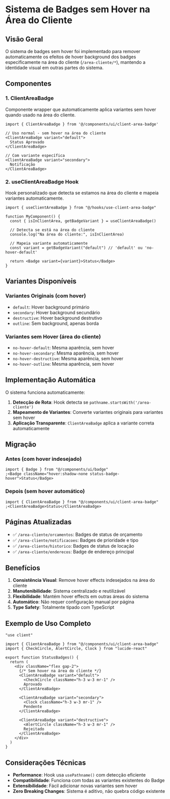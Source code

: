 # Sistema de Badges sem Hover na Área do Cliente

## Visão Geral

O sistema de badges sem hover foi implementado para remover automaticamente os
efeitos de hover background dos badges especificamente na área do cliente
(`/area-cliente/*`), mantendo a identidade visual em outras partes do sistema.

## Componentes

### 1. ClientAreaBadge

Componente wrapper que automaticamente aplica variantes sem hover quando usado
na área do cliente.

```tsx
import { ClientAreaBadge } from '@/components/ui/client-area-badge'

// Uso normal - sem hover na área do cliente
<ClientAreaBadge variant="default">
  Status Aprovado
</ClientAreaBadge>

// Com variante específica
<ClientAreaBadge variant="secondary">
  Notificação
</ClientAreaBadge>
```

### 2. useClientAreaBadge Hook

Hook personalizado que detecta se estamos na área do cliente e mapeia variantes
automaticamente.

```tsx
import { useClientAreaBadge } from "@/hooks/use-client-area-badge"

function MyComponent() {
  const { isInClientArea, getBadgeVariant } = useClientAreaBadge()

  // Detecta se está na área do cliente
  console.log("Na área do cliente:", isInClientArea)

  // Mapeia variante automaticamente
  const variant = getBadgeVariant("default") // 'default' ou 'no-hover-default'

  return <Badge variant={variant}>Status</Badge>
}
```

## Variantes Disponíveis

### Variantes Originais (com hover)

- `default`: Hover background primário
- `secondary`: Hover background secundário
- `destructive`: Hover background destrutivo
- `outline`: Sem background, apenas borda

### Variantes sem Hover (área do cliente)

- `no-hover-default`: Mesma aparência, sem hover
- `no-hover-secondary`: Mesma aparência, sem hover
- `no-hover-destructive`: Mesma aparência, sem hover
- `no-hover-outline`: Mesma aparência, sem hover

## Implementação Automática

O sistema funciona automaticamente:

1. **Detecção de Rota**: Hook detecta se `pathname.startsWith('/area-cliente')`
2. **Mapeamento de Variantes**: Converte variantes originais para variantes sem
   hover
3. **Aplicação Transparente**: `ClientAreaBadge` aplica a variante correta
   automaticamente

## Migração

### Antes (com hover indesejado)

```tsx
import { Badge } from "@/components/ui/badge"
;<Badge className="hover:shadow-none status-badge-hover">Status</Badge>
```

### Depois (sem hover automático)

```tsx
import { ClientAreaBadge } from "@/components/ui/client-area-badge"
;<ClientAreaBadge>Status</ClientAreaBadge>
```

## Páginas Atualizadas

- ✅ `/area-cliente/orcamentos`: Badges de status de orçamento
- ✅ `/area-cliente/notificacoes`: Badges de prioridade e tipo
- ✅ `/area-cliente/historico`: Badges de status de locação
- ✅ `/area-cliente/enderecos`: Badge de endereço principal

## Benefícios

1. **Consistência Visual**: Remove hover effects indesejados na área do cliente
2. **Manutenibilidade**: Sistema centralizado e reutilizável
3. **Flexibilidade**: Mantém hover effects em outras áreas do sistema
4. **Automático**: Não requer configuração manual por página
5. **Type Safety**: Totalmente tipado com TypeScript

## Exemplo de Uso Completo

```tsx
"use client"

import { ClientAreaBadge } from "@/components/ui/client-area-badge"
import { CheckCircle, AlertCircle, Clock } from "lucide-react"

export function StatusBadges() {
  return (
    <div className="flex gap-2">
      {/* Sem hover na área do cliente */}
      <ClientAreaBadge variant="default">
        <CheckCircle className="h-3 w-3 mr-1" />
        Aprovado
      </ClientAreaBadge>

      <ClientAreaBadge variant="secondary">
        <Clock className="h-3 w-3 mr-1" />
        Pendente
      </ClientAreaBadge>

      <ClientAreaBadge variant="destructive">
        <AlertCircle className="h-3 w-3 mr-1" />
        Rejeitado
      </ClientAreaBadge>
    </div>
  )
}
```

## Considerações Técnicas

- **Performance**: Hook usa `usePathname()` com detecção eficiente
- **Compatibilidade**: Funciona com todas as variantes existentes do Badge
- **Extensibilidade**: Fácil adicionar novas variantes sem hover
- **Zero Breaking Changes**: Sistema é aditivo, não quebra código existente
